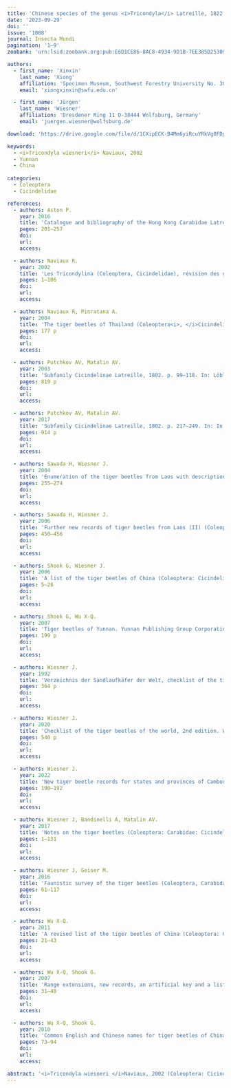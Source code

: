 ```yaml
---
title: 'Chinese species of the genus <i>Tricondyla</i> Latreille, 1822 (Coleoptera: Cicindelidae) and a new record for the country'
date: '2023-09-29'
doi: ''
issue: '1008'
journal: Insecta Mundi
pagination: '1–9'
zoobank: 'urn:lsid:zoobank.org:pub:E6D1CE86-8AC8-4934-9D1B-7EE385D25309'

authors:
  - first_name: 'Xinxin'
    last_name: 'Xiong'
    affiliation: 'Specimen Museum, Southwest Forestry University No. 300 Bai Long Si, Kunming, Yunnan, China'
    email: 'xiongxinxin@swfu.edu.cn'

  - first_name: 'Jürgen'
    last_name: 'Wiesner'
    affiliation: 'Dresdener Ring 11 D-38444 Wolfsburg, Germany'
    email: 'juergen.wiesner@wolfsburg.de'

download: 'https://drive.google.com/file/d/1CXipECK-B4Mm6yiRcuYRkVg0FDgy-MW6'

keywords:
  - <i>Tricondyla wiesneri</i> Naviaux, 2002
  - Yunnan
  - China
  
categories:
  - Coleoptera
  - Cicindelidae

references:
  - authors: Aston P.
    year: 2016
    title: 'Catalogue and bibliography of the Hong Kong Carabidae Latreille, 1802 (Coleoptera: Adephaga), with notes on the historic boundaries of Hong Kong as related to zoological collections. Zootaxa 4121(3)'
    pages: 201–257
    doi: 
    url: 
    access: 

  - authors: Naviaux R.
    year: 2002
    title: 'Les Tricondylina (Coleoptera, Cicindelidae), révision des genres <i>Tricondyla </i>Latreille et <i>Derocrania </i>Chaudoir et descriptions de nouveaux taxons. Mémories de la Société Entomologique de France 5'
    pages: 1–106
    doi: 
    url: 
    access: 

  - authors: Naviaux R, Pinratana A.
    year: 2004
    title: 'The tiger beetles of Thailand (Coleoptera<i>, </i>Cicindelidae). Sunprinting, Brothers of St. Gabriel in Thailand; Bangkok'
    pages: 177 p 
    doi: 
    url: 
    access: 

  - authors: Putchkov AV, Matalin AV.
    year: 2003
    title: 'Subfamily Cicindelinae Latreille, 1802. p. 99–118. In: Löbl I, Smetana A (eds.). Catalogue of Palaearctic Coleoptera. Vol. 1. Archostemata - Myxophaga - Adephaga. Apollo Books; Stenstrup'
    pages: 819 p
    doi: 
    url: 
    access: 

  - authors: Putchkov AV, Matalin AV.
    year: 2017
    title: 'Subfamily Cicindelinae Latreille, 1802. p. 217–249. In: In: Löbl I, Smetana A (eds.). Catalogue of Palaearctic Coleoptera. Vol. 1. Revised and updated edition. Archostemata – Myxophaga - Adephaga. Brill; Leiden and Boston'
    pages: 914 p
    doi: 
    url: 
    access: 

  - authors: Sawada H, Wiesner J.
    year: 2004
    title: 'Enumeration of the tiger beetles from Laos with descriptions of three new species (Coleoptera: Cicindelidae). Entomological Revue of Japan 59(2)'
    pages: 255–274
    doi: 
    url: 
    access: 

  - authors: Sawada H, Wiesner J.
    year: 2006
    title: 'Further new records of tiger beetles from Laos (II) (Coleoptera: Cicindelidae), Lambillionea 106'
    pages: 450–456
    doi: 
    url: 
    access: 

  - authors: Shook G, Wiesner J.
    year: 2006
    title: 'A list of the tiger beetles of China (Coleoptera: Cicindelidae). Fauna of China 5'
    pages: 5–26
    doi: 
    url: 
    access: 

  - authors: Shook G, Wu X-Q.
    year: 2007
    title: 'Tiger beetles of Yunnan. Yunnan Publishing Group Corporation, Yunnan Science & Technology Press; Kunming, Yunnan, China'
    pages: 199 p
    doi: 
    url: 
    access: 

  - authors: Wiesner J.
    year: 1992
    title: 'Verzeichnis der Sandlaufkäfer der Welt, checklist of the tiger beetles of the world. Vol. 27. Beitrag zur Kenntnis der Cicindelidae. Verlag Erna Bauer; Keltern'
    pages: 364 p
    doi: 
    url: 
    access: 

  - authors: Wiesner J.
    year: 2020
    title: 'Checklist of the tiger beetles of the world, 2nd edition. Winterwork; Borsdorf'
    pages: 540 p
    doi: 
    url: 
    access: 

  - authors: Wiesner J.
    year: 2022
    title: 'New tiger beetle records for states and provinces of Cambodia and Vietnam (Coleoptera, Cicindelidae). Lambillionea 122(4)'
    pages: 190–192
    doi: 
    url: 
    access: 

  - authors: Wiesner J, Bandinelli A, Matalin AV.
    year: 2017
    title: 'Notes on the tiger beetles (Coleoptera: Carabidae: Cicindelinae) of Vietnam. Insecta Mundi 0589'
    pages: 1–131
    doi: 
    url: 
    access: 

  - authors: Wiesner J, Geiser M.
    year: 2016
    title: 'Faunistic survey of the tiger beetles (Coleoptera, Carabidae, Cicindelinae) of Laos. Entomologica Basiliensia et Collectionis Frey 35'
    pages: 61–117
    doi: 
    url: 
    access: 

  - authors: Wu X-Q.
    year: 2011
    title: 'A revised list of the tiger beetles of China (Coleoptera: Cicindelidae). Cicindela 43(2)'
    pages: 21–43
    doi: 
    url: 
    access: 

  - authors: Wu X-Q, Shook G.
    year: 2007
    title: 'Range extensions, new records, an artificial key and a list of tiger beetles of Yunnan province, China (Coleoptera: Cicindelidae). Journal of the Entomological Research Society 9(2)'
    pages: 31–40
    doi: 
    url: 
    access: 

  - authors: Wu X-Q, Shook G.
    year: 2010
    title: 'Common English and Chinese names for tiger beetles of China. Journal of the Entomological Research Society 12(1)'
    pages: 73–94
    doi: 
    url: 
    access: 

abstract: '<i>Tricondyla wiesneri </i>Naviaux, 2002 (Coleoptera: Cicindelidae) is reported from China for the first time. Photographs, short descriptions, and an identification key for all six taxa of the genus <i>Tricondyla </i>La¬treille, 1822 known from China are given.'
---
```

